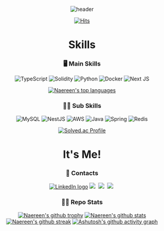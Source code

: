<div align="center">
  
  ![header](https://capsule-render.vercel.app/api?type=Rect&color=0:fbf0b2,100:d8b4f8&height=200&section=header&text=HYEON-HAK%20KIM&desc=FullStack%20Developer&descAlign=65&descAlignY=80&fontColor:ffffff)

[![Hits](https://hits.seeyoufarm.com/api/count/incr/badge.svg?url=https%3A%2F%2Fgithub.com%2FooMia&count_bg=%2379C83D&title_bg=%23555555&icon=&icon_color=%23E7E7E7&title=hits&edge_flat=false)](https://hits.seeyoufarm.com)

<!--  ![GitHub watchers](https://img.shields.io/github/watchers/ooMia/ooMia) -->
<!--  ![GitHub User's stars](https://img.shields.io/github/stars/ooMia) -->
  
  # Skills
 
  ### 🖥 Main Skills
  ![TypeScript](https://img.shields.io/badge/typescript-%23007ACC.svg?style=for-the-badge&logo=typescript&logoColor=white)
  ![Solidity](https://img.shields.io/badge/Solidity-%23363636.svg?style=for-the-badge&logo=solidity&logoColor=white)
  ![Python](https://img.shields.io/badge/python-3670A0?style=for-the-badge&logo=python&logoColor=white)
  ![Docker](https://img.shields.io/badge/docker-%230db7ed.svg?style=for-the-badge&logo=docker&logoColor=white)
  ![Next JS](https://img.shields.io/badge/Next-black?style=for-the-badge&logo=next.js&logoColor=white)

  [![Naereen's top languages](https://github-readme-stats.vercel.app/api/top-langs/?username=ooMia&theme=blue-green)](https://github.com/anuraghazra/github-readme-stats)
  
  ### 🧑‍🎓 Sub Skills
  ![MySQL](https://img.shields.io/badge/mysql-%236DB33F.svg?style=for-the-badge&logo=mysql&logoColor=white)
  ![NestJS](https://img.shields.io/badge/nestjs-E0234E?style=for-the-badge&logo=nestjs&logoColor=white)
  ![AWS](https://img.shields.io/badge/AWS-%23FF9900.svg?style=for-the-badge&logo=amazon-aws&logoColor=white)
  ![Java](https://img.shields.io/badge/Java-%23ED8B00.svg?style=for-the-badge&logo=openjdk&logoColor=white)
  ![Spring](https://img.shields.io/badge/Spring_Boot-%236DB33F.svg?style=for-the-badge&logo=spring&logoColor=white)
  ![Redis](https://img.shields.io/badge/Redis-DC382D?style=for-the-badge&logo=redis&logoColor=white)
  
  [![Solved.ac Profile](http://mazassumnida.wtf/api/v2/generate_badge?boj=hs1891179)](https://solved.ac/hs1891179/)
  
  # It's Me!
  ### 🤙 Contacts
  [![LinkedIn logo][]][LinkedIn url]
  <a href="mailto:hyeonhak.kim.dev@gmail.com"><img src="https://img.shields.io/badge/Gmail-EA4335?style=flat-square&logo=Gmail&logoColor=white"/></a>&nbsp;
  <a href="https://velog.io/@oomia"><img src="https://img.shields.io/badge/Velog-20C997?style=flat-square&logo=Velog&logoColor=white"/></a>&nbsp;
  <a href="https://www.notion.so/softsquared/b281d789ee5346e7905c1d21891cf7bc?v=1093a98867a84f80b722fe677880d614"><img src="https://img.shields.io/badge/Notion-000000?style=flat-square&logo=Notion&logoColor=white"/></a>&nbsp;
  
  ### 👨‍💻 Repo Stats
  [![Naereen's github trophy](https://github-profile-trophy.vercel.app/?username=ooMia&row=1)](https://github.com/ryo-ma/github-profile-trophy)
  [![Naereen's github stats](https://github-readme-stats.vercel.app/api?username=ooMia&theme=blue-green)](https://github.com/anuraghazra/github-readme-stats)
  [![Naereen's github streak](https://github-readme-streak-stats.herokuapp.com/?user=ooMia&theme=blue-green)](https://github.com/DenverCoder1/github-readme-streak-stats)
  [![Ashutosh's github activity graph](https://github-readme-activity-graph.vercel.app/graph?username=ooMia)](https://github.com/ashutosh00710/github-readme-activity-graph)
</div>
  
  [Gmail logo]: http://img.shields.io/badge/Gmail-%236DB33F.svg?style=for-the-badge&logo=gmail&logoColor=white
  [Gmail url]: mailto:hyeonhak.kim.dev@gmail.com
  [LinkedIn logo]: http://img.shields.io/badge/LinkedIn-0077B5?style=for-the-badge&logo=LinkedIn
  [LinkedIn url]: https://www.linkedin.com/in/김현학
